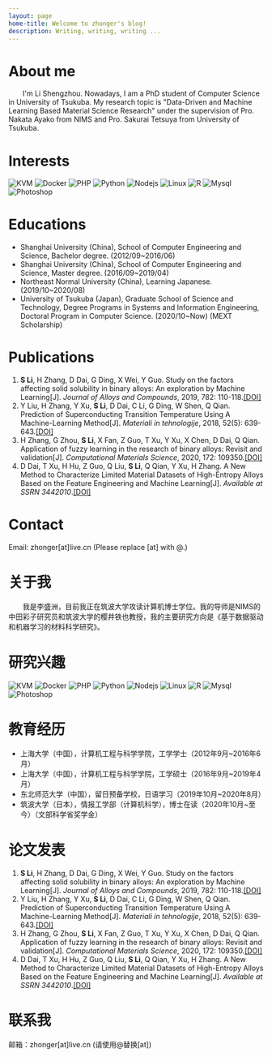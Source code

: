 ```yaml
---
layout: page
home-title: Welcome to zhonger's blog!
description: Writing, writing, writing ...
---
```


# About me

&emsp;&emsp;I'm Li Shengzhou. Nowadays, I am a PhD student of Computer Science in University of Tsukuba. My research topic is "Data-Driven and Machine Learning Based Material Science Research" under the supervision of Pro. Nakata Ayako from NIMS and Pro. Sakurai Tetsuya from University of Tsukuba.

# Interests

<img src="{{ site.baseurl }}/assets/icons/kvm.webp" alt="KVM" class="interest">
<img src="{{ site.baseurl }}/assets/icons/docker.webp" alt="Docker" class="interest">
<img src="{{ site.baseurl }}/assets/icons/php.svg" alt="PHP" class="interest">
<img src="{{ site.baseurl }}/assets/icons/python.svg" alt="Python" class="interest">
<img src="{{ site.baseurl }}/assets/icons/nodejs.svg" alt="Nodejs" class="interest">
<img src="{{ site.baseurl }}/assets/icons/linux.svg" alt="Linux" class="interest">
<img src="{{ site.baseurl }}/assets/icons/R.svg" alt="R" class="interest">
<img src="{{ site.baseurl }}/assets/icons/mysql.png" alt="Mysql" class="interest">
<img src="{{ site.baseurl }}/assets/icons/photoshop.svg" alt="Photoshop" class="interest">

# Educations

- Shanghai University (China), School of Computer Engineering and Science, Bachelor degree. (2012/09~2016/06)
- Shanghai University (China), School of Computer Engineering and Science, Master degree. (2016/09~2019/04)
- Northeast Normal University (China), Learning Japanese. (2019/10~2020/08)
- University of Tsukuba (Japan), Graduate School of Science and Technology, Degree Programs in Systems and Information Engineering, Doctoral Program in Computer Science. (2020/10~Now) (MEXT Scholarship)

# Publications

1. **S Li**, H Zhang, D Dai, G Ding, X Wei, Y Guo. Study on the factors affecting solid solubility in binary alloys: An exploration by Machine Learning[J]. *Journal of Alloys and Compounds*, 2019, 782: 110-118.[[DOI]](https://doi.org/10.1016/j.jallcom.2018.12.136) 
2. Y Liu, H Zhang, Y Xu, **S Li**, D Dai, C Li, G Ding, W Shen, Q Qian. Prediction of Superconducting Transition Temperature Using A Machine-Learning Method[J]. *Materiali in tehnologije*, 2018, 52(5): 639-643.[[DOI]](https://doi.org/10.17222/mit.2018.043) 
3. H Zhang, G Zhou, **S Li**, X Fan, Z Guo, T Xu, Y Xu, X Chen, D Dai, Q Qian. Application of fuzzy learning in the research of binary alloys: Revisit and validation[J]. *Computational Materials Science*, 2020, 172: 109350.[[DOI]](https://doi.org/10.1016/j.commatsci.2019.109350) 
4. D Dai, T Xu, H Hu, Z Guo, Q Liu, **S Li**, Q Qian, Y Xu, H Zhang. A New Method to Characterize Limited Material Datasets of High-Entropy Alloys Based on the Feature Engineering and Machine Learning[J]. *Available at SSRN 3442010*.[[DOI]](https://dx.doi.org/10.2139/ssrn.3442010) 

# Contact

Email: zhonger[at]live.cn (Please replace [at] with @.)


# 关于我

&emsp;&emsp;我是李盛洲，目前我正在筑波大学攻读计算机博士学位。我的导师是NIMS的中田彩子研究员和筑波大学的樱井铁也教授，我的主要研究方向是《基于数据驱动和机器学习的材料科学研究》。

# 研究兴趣

<img src="{{ site.baseurl }}/assets/icons/kvm.webp" alt="KVM" class="interest">
<img src="{{ site.baseurl }}/assets/icons/docker.webp" alt="Docker" class="interest">
<img src="{{ site.baseurl }}/assets/icons/php.svg" alt="PHP" class="interest">
<img src="{{ site.baseurl }}/assets/icons/python.svg" alt="Python" class="interest">
<img src="{{ site.baseurl }}/assets/icons/nodejs.svg" alt="Nodejs" class="interest">
<img src="{{ site.baseurl }}/assets/icons/linux.svg" alt="Linux" class="interest">
<img src="{{ site.baseurl }}/assets/icons/R.svg" alt="R" class="interest">
<img src="{{ site.baseurl }}/assets/icons/mysql.png" alt="Mysql" class="interest">
<img src="{{ site.baseurl }}/assets/icons/photoshop.svg" alt="Photoshop" class="interest">

# 教育经历

- 上海大学（中国），计算机工程与科学学院，工学学士（2012年9月~2016年6月）
- 上海大学（中国），计算机工程与科学学院，工学硕士（2016年9月~2019年4月）
- 东北师范大学（中国），留日预备学校，日语学习（2019年10月~2020年8月）
- 筑波大学（日本），情报工学部（计算机科学），博士在读（2020年10月~至今）（文部科学省奖学金）

# 论文发表

1. **S Li**, H Zhang, D Dai, G Ding, X Wei, Y Guo. Study on the factors affecting solid solubility in binary alloys: An exploration by Machine Learning[J]. *Journal of Alloys and Compounds*, 2019, 782: 110-118.[[DOI]](https://doi.org/10.1016/j.jallcom.2018.12.136) 
2. Y Liu, H Zhang, Y Xu, **S Li**, D Dai, C Li, G Ding, W Shen, Q Qian. Prediction of Superconducting Transition Temperature Using A Machine-Learning Method[J]. *Materiali in tehnologije*, 2018, 52(5): 639-643.[[DOI]](https://doi.org/10.17222/mit.2018.043) 
3. H Zhang, G Zhou, **S Li**, X Fan, Z Guo, T Xu, Y Xu, X Chen, D Dai, Q Qian. Application of fuzzy learning in the research of binary alloys: Revisit and validation[J]. *Computational Materials Science*, 2020, 172: 109350.[[DOI]](https://doi.org/10.1016/j.commatsci.2019.109350) 
4. D Dai, T Xu, H Hu, Z Guo, Q Liu, **S Li**, Q Qian, Y Xu, H Zhang. A New Method to Characterize Limited Material Datasets of High-Entropy Alloys Based on the Feature Engineering and Machine Learning[J]. *Available at SSRN 3442010*.[[DOI]](https://dx.doi.org/10.2139/ssrn.3442010)  

# 联系我

邮箱：zhonger[at]live.cn (请使用@替换[at])